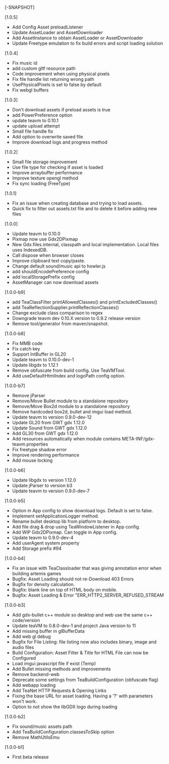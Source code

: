 [-SNAPSHOT]

[1.0.5]
- Add Config Asset preloadListener
- Update AssetLoader and AssetDownloader
- Add AssetInstance to obtain AssetLoader or AssetDownloader
- Update Freetype emulation to fix build errors and script loading solution

[1.0.4]
- Fix music id
- add custom gltf resource path
- Code improvement when using physical pixels
- Fix file handle list returning wrong path
- UsePhysicalPixels is set to false by default
- Fix webgl buffers

[1.0.3]
- Don't download assets if preload assets is true
- add PowerPreference option
- update teavm to 0.10.1
- update upload attempt
- Small file handle fix
- Add option to overwrite saved file
- Improve download logs and progress method

[1.0.2]
- Small file storage improvement
- Use file type for checking if asset is loaded
- Improve arraybuffer performance
- Improve texture opengl method
- Fix sync loading (FreeType)

[1.0.1]
- Fix an issue when creating database and trying to load assets.
- Quick fix to filter out assets.txt file and to delete it before adding new files

[1.0.0]
- Update teavm to 0.10.0
- Pixmap now use Gdx2DPixmap
- New Gdx.files.internal, classpath and local implementation. Local files uses IndexedDB.  
- Call dispose when browser closes
- Improve clipboard text copy/paste.
- Change default sound/music api to howler.js
- add shouldEncodePreference config
- add localStoragePrefix config
- AssetManager can now download assets

[1.0.0-b9]
- add TeaClassFilter printAllowedClasses() and printExcludedClasses()
- add TeaReflectionSupplier.printReflectionClasses()
- Change exclude class comparison to regex
- Downgrade teavm dev 0.10.X version to 0.9.2 release version
- Remove tool/generator from maven/snapshot.

[1.0.0-b8]
- Fix MMB code
- Fix catch key
- Support IntBuffer in GL20
- Update teavm to 0.10.0-dev-1
- Update libgdx to 1.12.1
- Remove obfuscate from build config. Use TeaVMTool.
- Add useDefaultHtmlIndex and logoPath config option.

[1.0.0-b7]
- Remove jParser
- Remove/Move Bullet module to a standalone repository
- Remove/Move Box2d module to a standalone repository
- Remove hardcoded box2d, bullet and imgui load method.
- Update teavm to version 0.9.0-dev-12
- Update GL20 from GWT gdx 1.12.0
- Update Sound from GWT gdx 1.12.0
- Add GL30 from GWT gdx 1.12.0
- Add resources automatically when module contains META-INF/gdx-teavm.properties
- Fix freetype shadow error
- Improve rendering performance
- Add mouse locking

[1.0.0-b6]
- Update libgdx to version 1.12.0
- Update jParser to version b3
- Update teavm to version 0.9.0-dev-7

[1.0.0-b5]
- Option in App config to show download logs. Default is set to false.
- Implement setApplicationLogger method.
- Rename bullet desktop lib from platform to desktop.
- Add file drag & drop using TeaWindowListener in App config.
- Add WIP Gdx2DPixmap. Can toggle in App config.
- Update teavm to 0.9.0-dev-4
- Add userAgent system property
- Add Storage prefix #94

[1.0.0-b4]
- Fix an issue with TeaClassloader that was giving annotation error when building artemis games
- Bugfix: Asset Loading should not re-Download 403 Errors
- Bugfix for density calculation.
- Bugfix: blank line on top of HTML body on mobile.
- Bugfix: Asset Loading & Error "ERR_HTTP2_SERVER_REFUSED_STREAM

[1.0.0-b3]
- Add gdx-bullet c++ module so desktop and web use the same c++ code/version
- Update teaVM to 0.8.0-dev-1 and project Java version to 11
- Add missing buffer in glBufferData
- Add web gl debug
- Bugfix for File Listing: file listing now also includes binary, image and audio files
- Build Configuration: Asset Filter & Title for HTML File can now be Configured
- Load imgui javascript file if exist (Temp)
- Add Bullet missing methods and improvements
- Remove backend-web
- Deprecate some settings from TeaBuildConfiguration (obfuscate flag)
- Add webapp loading
- Add TeaNet HTTP Requests & Opening Links
- Fixing the base URL for asset loading. Having a '?' with parameters won't work.
- Option to not show the libGDX logo during loading

[1.0.0-b2]
- Fix sound/music assets path
- Add TeaBuildConfiguration.classesToSkip option
- Remove MathUtilsEmu

[1.0.0-b1]
- First beta release